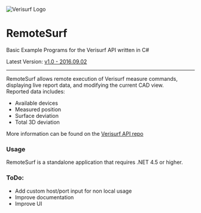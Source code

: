 ![Verisurf Logo](https://github.com/XanderLuciano/remotesurf/tree/master/src/Verisurf2017icon_32.png) 
# RemoteSurf
Basic Example Programs for the Verisurf API written in C#

Latest Version: [v1.0 - 2016.09.02][dl]

---

RemoteSurf allows remote execution of Verisurf measure commands, displaying live report data, and modifying the current CAD view.  
Reported data includes:
 - Available devices
 - Measured position
 - Surface deviation
 - Total 3D deviation

More information can be found on the [Verisurf API repo][api]

### Usage

RemoteSurf is a standalone application that requires .NET 4.5 or higher.  

### ToDo:

 - Add custom host/port input for non local usage
 - Improve documentation
 - Improve UI

[dl]:<https://github.com/XanderLuciano/remotesurf/releases>
[api]:<https://github.com/verisurf/verisurf-api>
